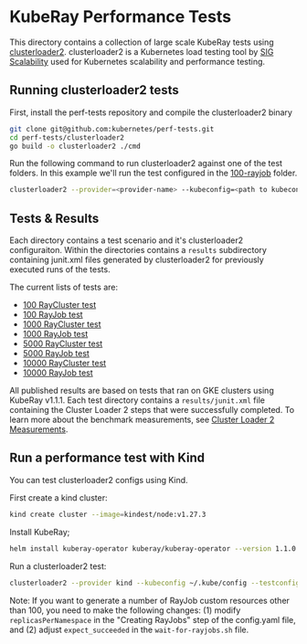 # KubeRay Performance Tests

This directory contains a collection of large scale KubeRay tests using [clusterloader2](https://github.com/kubernetes/perf-tests/tree/master/clusterloader2).
clusterloader2 is a Kubernetes load testing tool by [SIG Scalability](https://github.com/kubernetes/community/blob/master/sig-scalability) used for Kubernetes scalability and performance testing.

## Running clusterloader2 tests

First, install the perf-tests repository and compile the clusterloader2 binary

```sh
git clone git@github.com:kubernetes/perf-tests.git
cd perf-tests/clusterloader2
go build -o clusterloader2 ./cmd
```

Run the following command to run clusterloader2 against one of the test folders. In this example we'll run the test configured in the [100-rayjob](./100-rayjob/) folder.

```sh
clusterloader2 --provider=<provider-name> --kubeconfig=<path to kubeconfig> --testconfig=100-rayjob/config.yaml
```

## Tests & Results

Each directory contains a test scenario and it's clusterloader2 configuraiton. Within the directories contains a `results` subdirectory containing junit.xml files generated by clusterloader2
for previously executed runs of the tests.

The current lists of tests are:
* [100 RayCluster test](./100-raycluster/)
* [100 RayJob test](./100-rayjob/)
* [1000 RayCluster test](./1000-raycluster/)
* [1000 RayJob test](./1000-rayjob/)
* [5000 RayCluster test](./5000-raycluster/)
* [5000 RayJob test](./5000-rayjob/)
* [10000 RayCluster test](./10000-raycluster/)
* [10000 RayJob test](./10000-rayjob/)

All published results are based on tests that ran on GKE clusters using KubeRay v1.1.1. Each test directory contains a
`results/junit.xml` file containing the Cluster Loader 2 steps that were successfully completed.
To learn more about the benchmark measurements, see [Cluster Loader 2 Measurements](https://github.com/kubernetes/perf-tests/tree/master/clusterloader2#measurement).

## Run a performance test with Kind

You can test clusterloader2 configs using Kind.

First create a kind cluster:
```sh
kind create cluster --image=kindest/node:v1.27.3
```

Install KubeRay;
```sh
helm install kuberay-operator kuberay/kuberay-operator --version 1.1.0
```

Run a clusterloader2 test:
```sh
clusterloader2 --provider kind --kubeconfig ~/.kube/config --testconfig ./100-rayjob/config.yaml
```

Note: If you want to generate a number of RayJob custom resources other than 100, you need to make the following changes: (1) modify `replicasPerNamespace` in the "Creating RayJobs" step of the config.yaml file, and (2) adjust `expect_succeeded` in the `wait-for-rayjobs.sh` file.
